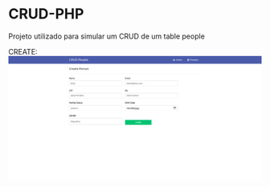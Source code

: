 # CRUD-PHP
Projeto utilizado para simular um CRUD de um table people

CREATE:
<img src="./prints/Create.png">
